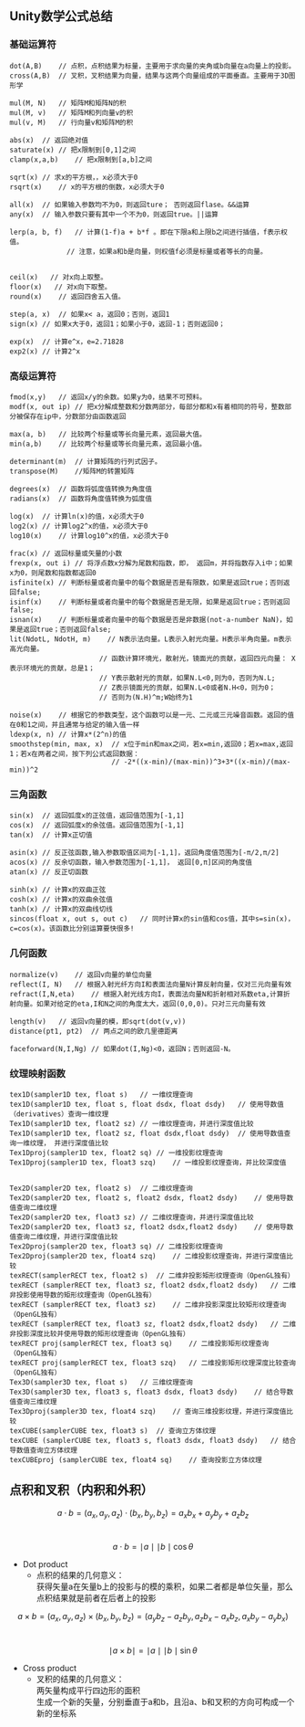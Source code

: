 
## Unity数学公式总结

### 基础运算符
```HLSL
dot(A,B)	// 点积，点积结果为标量，主要用于求向量的夹角或b向量在a向量上的投影。
cross(A,B)	// 叉积，叉积结果为向量，结果与这两个向量组成的平面垂直。主要用于3D图形学

mul(M, N)	// 矩阵M和矩阵N的积
mul(M, v)	// 矩阵M和列向量v的积
mul(v, M)	// 行向量v和矩阵M的积

abs(x)	// 返回绝对值
saturate(x)	// 把x限制到[0,1]之间
clamp(x,a,b)	// 把x限制到[a,b]之间

sqrt(x)	// 求x的平方根，，x必须大于0
rsqrt(x)	// x的平方根的倒数，x必须大于0

all(x)	// 如果输入参数均不为0，则返回ture； 否则返回flase。&&运算
any(x)	// 输入参数只要有其中一个不为0，则返回true。||运算

lerp(a, b, f)	// 计算(1-f)a + b*f 。即在下限a和上限b之间进行插值，f表示权值。
              // 注意，如果a和b是向量，则权值f必须是标量或者等长的向量。


ceil(x)   // 对x向上取整。
floor(x)   // 对x向下取整。
round(x)	// 返回四舍五入值。

step(a, x)	// 如果x< a，返回0；否则，返回1
sign(x)	// 如果x大于0，返回1；如果小于0，返回-1；否则返回0；

exp(x)	// 计算e^x，e=2.71828
exp2(x)	// 计算2^x

```

### 高级运算符
```HLSL
fmod(x,y)	// 返回x/y的余数。如果y为0，结果不可预料。
modf(x, out ip)	// 把x分解成整数和分数两部分，每部分都和x有着相同的符号，整数部分被保存在ip中，分数部分由函数返回

max(a, b)	// 比较两个标量或等长向量元素，返回最大值。
min(a,b)	// 比较两个标量或等长向量元素，返回最小值。

determinant(m)	// 计算矩阵的行列式因子。
transpose(M)	//矩阵M的转置矩阵

degrees(x)	// 函数将弧度值转换为角度值
radians(x)	// 函数将角度值转换为弧度值

log(x)	// 计算ln(x)的值，x必须大于0
log2(x)	// 计算log2^x的值，x必须大于0
log10(x)	// 计算log10^x的值，x必须大于0

frac(x)	// 返回标量或矢量的小数
frexp(x, out i)	// 将浮点数x分解为尾数和指数，即， 返回m，并将指数存入i中；如果x为0，则尾数和指数都返回0
isfinite(x)	// 判断标量或者向量中的每个数据是否是有限数，如果是返回true；否则返回false;
isinf(x)	// 判断标量或者向量中的每个数据是否是无限，如果是返回true；否则返回false;
isnan(x)	// 判断标量或者向量中的每个数据是否是非数据(not-a-number NaN)，如果是返回true；否则返回false;
lit(NdotL, NdotH, m)	// N表示法向量。L表示入射光向量。H表示半角向量。m表示高光向量。
                      // 函数计算环境光，散射光，镜面光的贡献，返回四元向量： X表示环境光的贡献，总是1；
                      // Y表示散射光的贡献，如果N.L<0,则为0，否则为N.L; 
                      // Z表示镜面光的贡献，如果N.L<0或者N.H<0，则为0；
                      // 否则为(N.H)^m;W始终为1
                      
noise(x)	// 根据它的参数类型，这个函数可以是一元、二元或三元噪音函数。返回的值在0和1之间，并且通常与给定的输入值一样	
ldexp(x, n)	// 计算x*(2^n)的值
smoothstep(min, max, x)	 // x位于min和max之间，若x=min,返回0；若x=max,返回1；若x在两者之间，按下列公式返回数据：
                         // -2*((x-min)/(max-min))^3+3*((x-min)/(max-min))^2
```

### 三角函数
```HLSL
sin(x)	// 返回弧度x的正弦值，返回值范围为[-1,1]
cos(x)	// 返回弧度x的余弦值。返回值范围为[-1,1]
tan(x)	// 计算x正切值

asin(x)	// 反正弦函数,输入参数取值区间为[-1,1]，返回角度值范围为[-π/2,π/2]
acos(x)	// 反余切函数，输入参数范围为[-1,1]， 返回[0,π]区间的角度值
atan(x)	// 反正切函数

sinh(x)	// 计算x的双曲正弦
cosh(x)	// 计算x的双曲余弦值
tanh(x)	// 计算x的双曲线切线
sincos(float x, out s, out c)	// 同时计算x的sin值和cos值，其中s=sin(x)，c=cos(x)。该函数比分别运算要快很多!
```

### 几何函数
```HLSL
normalize(v)	// 返回v向量的单位向量
reflect(I, N)	// 根据入射光纤方向I和表面法向量N计算反射向量，仅对三元向量有效
refract(I,N,eta)	// 根据入射光线方向I，表面法向量N和折射相对系数eta,计算折射向量。如果对给定的eta,I和N之间的角度太大，返回(0,0,0)。只对三元向量有效

length(v)	// 返回v向量的模，即sqrt(dot(v,v))
distance(pt1, pt2)	// 两点之间的欧几里德距离

faceforward(N,I,Ng)	// 如果dot(I,Ng)<0，返回N；否则返回-N。
```

### 纹理映射函数
```HLSL
tex1D(sampler1D tex, float s)	// 一维纹理查询
tex1D(sampler1D tex, float s, float dsdx, float dsdy)	// 使用导数值（derivatives）查询一维纹理
Tex1D(sampler1D tex, float2 sz)	// 一维纹理查询，并进行深度值比较
Tex1D(sampler1D tex, float2 sz, float dsdx,float dsdy)	// 使用导数值查询一维纹理， 并进行深度值比较
Tex1Dproj(sampler1D tex, float2 sq)	// 一维投影纹理查询
Tex1Dproj(sampler1D tex, float3 szq)	// 一维投影纹理查询，并比较深度值


Tex2D(sampler2D tex, float2 s)	// 二维纹理查询
Tex2D(sampler2D tex, float2 s, float2 dsdx, float2 dsdy)	// 使用导数值查询二维纹理
Tex2D(sampler2D tex, float3 sz)	// 二维纹理查询，并进行深度值比较
Tex2D(sampler2D tex, float3 sz, float2 dsdx,float2 dsdy)	// 使用导数值查询二维纹理，并进行深度值比较
Tex2Dproj(sampler2D tex, float3 sq)	// 二维投影纹理查询
Tex2Dproj(sampler2D tex, float4 szq)	// 二维投影纹理查询，并进行深度值比较
texRECT(samplerRECT tex, float2 s)	// 二维非投影矩形纹理查询（OpenGL独有）
texRECT (samplerRECT tex, float3 sz, float2 dsdx,float2 dsdy)	// 二维非投影使用导数的矩形纹理查询（OpenGL独有）
texRECT (samplerRECT tex, float3 sz)	// 二维非投影深度比较矩形纹理查询（OpenGL独有）
texRECT (samplerRECT tex, float3 sz, float2 dsdx,float2 dsdy)	// 二维非投影深度比较并使用导数的矩形纹理查询（OpenGL独有）
texRECT proj(samplerRECT tex, float3 sq)	// 二维投影矩形纹理查询（OpenGL独有）
texRECT proj(samplerRECT tex, float3 szq)	// 二维投影矩形纹理深度比较查询（OpenGL独有）
Tex3D(sampler3D tex, float s)	// 三维纹理查询
Tex3D(sampler3D tex, float3 s, float3 dsdx, float3 dsdy)	// 结合导数值查询三维纹理
Tex3Dproj(sampler3D tex, float4 szq)	// 查询三维投影纹理，并进行深度值比较
texCUBE(samplerCUBE tex, float3 s)	// 查询立方体纹理
texCUBE (samplerCUBE tex, float3 s, float3 dsdx, float3 dsdy)	// 结合导数值查询立方体纹理
texCUBEproj (samplerCUBE tex, float4 sq)	// 查询投影立方体纹理
```

## 点积和叉积（内积和外积）
$$ a \cdot b =(a_{x},a_{y},a_{z}) \cdot  (b_{x},b_{y},b_{z}) = a_{x}b_{x} + a_{y}b_{y} + a_{z}b_{z} $$

<br> $$ a \cdot b = \mid a \mid \mid b \mid \cos\theta $$

* Dot product
  * 点积的结果的几何意义：
    <br>获得矢量a在矢量b上的投影与的模的乘积，如果二者都是单位矢量，那么点积结果就是前者在后者上的投影

$$ a \times b = (a_{x},a_{y},a_{z}) \times (b_{x},b_{y},b_{z}) = (a_{y}b_{z}-a_{z}b_{y}, a_{z}b_{x} - a_{x}b_{z}, a_{x}b_{y} - a_{y}b_{x}) $$

<br> $$ \mid a \times b \mid = \mid a \mid \mid b \mid \sin\theta $$

* Cross product
  * 叉积的结果的几何意义：
    <br>两矢量构成平行四边形的面积
    <br>生成一个新的矢量，分别垂直于a和b，且沿a、b和叉积的方向可构成一个新的坐标系


